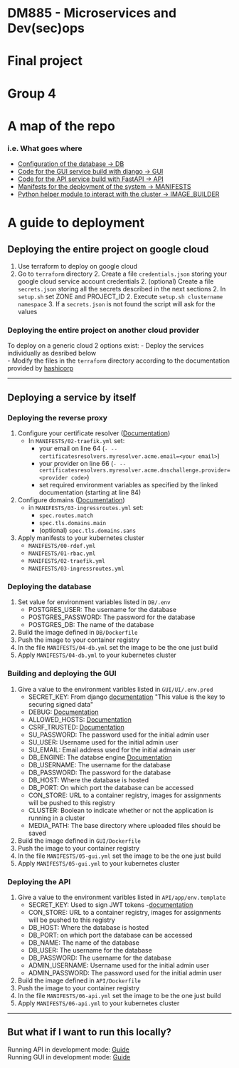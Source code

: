 # DM885 - Microservices and Dev(sec)ops
# Final project
# Group 4

# A map of the repo
### i.e. What goes where
- [Configuration of the database -> DB](DB)
- [Code for the GUI service build with django -> GUI](GUI)
- [Code for the API service build with FastAPI -> API](API)
- [Manifests for the deployment of the system -> MANIFESTS](MANIFESTS)
- [Python helper module to interact with the cluster -> IMAGE_BUILDER](IMAGE_BUILDER)

# A guide to deployment
## Deploying the entire project on google cloud
1. Use terraform to deploy on google cloud
1. Go to `terraform` directory
    2. Create a file `credentials.json` storing your google cloud service account credentials
    2. (optional) Create a file `secrets.json` storing all the secrets described in the next sections
    2. In `setup.sh` set ZONE and PROJECT_ID
    2. Execute `setup.sh clustername namespace`
        3. If a `secrets.json` is not found the script will ask for the values

### Deploying the entire project on another cloud provider
To deploy on a generic cloud 2 options exist:
    - Deploy the services individually as desribed below</br>
    - Modify the files in the `terraform` directory according to the documentation provided by [hashicorp](https://registry.terraform.io/namespaces/hashicorp)</br>

---
## Deploying a service by itself
### Deploying the reverse proxy
1. Configure your certificate resolver ([Documentation](https://doc.traefik.io/traefik/https/acme/#providers))
    - In `MANIFESTS/02-traefik.yml` set:
        - your email on line 64 (`- --certificatesresolvers.myresolver.acme.email=<your email>`)
        - your provider on line 66 (`- --certificatesresolvers.myresolver.acme.dnschallenge.provider=<provider code>`)
        - set required environment variables as specified by the linked documentation (starting at line 84)
1. Configure domains ([Documentation](https://doc.traefik.io/traefik/https/acme/#configuration-examples))
    - in `MANIFESTS/03-ingressroutes.yml` set:
        - `spec.routes.match`
        - `spec.tls.domains.main`
        - (optional) `spec.tls.domains.sans`
1. Apply manifests to your kubernetes cluster
    - `MANIFESTS/00-rdef.yml`
    - `MANIFESTS/01-rbac.yml`
    - `MANIFESTS/02-traefik.yml`
    - `MANIFESTS/03-ingressroutes.yml`

### Deploying the database
1. Set value for environment variables listed in `DB/.env`
    - POSTGRES_USER: The username for the database
    - POSTGRES_PASSWORD: The password for the database
    - POSTGRES_DB: The name of the database
1. Build the image defined in `DB/Dockerfile`
1. Push the image to your container registry
1. In the file `MANIFESTS/04-db.yml` set the image to be the one just build
1. Apply `MANIFESTS/04-db.yml` to your kubernetes cluster

### Building and deploying the GUI
1. Give a value to the environment varibles listed in `GUI/UI/.env.prod`
    - SECRET_KEY: From django [documentation](https://docs.djangoproject.com/en/5.0/topics/signing/) "This value is the key to securing signed data"
    - DEBUG: [Documentation](https://docs.djangoproject.com/en/5.0/ref/settings/#debug)
    - ALLOWED_HOSTS: [Documentation](https://docs.djangoproject.com/en/5.0/ref/settings/#allowed-hosts)
    - CSRF_TRUSTED: [Documentation](https://docs.djangoproject.com/en/5.0/ref/settings/#csrf-trusted-origins)
    - SU_PASSWORD: The password used for the initial admin user
    - SU_USER: Username used for the initial admin user
    - SU_EMAIL: Email address used for the initial admain user
    - DB_ENGINE: The databse engine [Documentation](https://docs.djangoproject.com/en/5.0/ref/databases/)
    - DB_USERNAME: The username for the database
    - DB_PASSWORD: The password for the database
    - DB_HOST: Where the database is hosted
    - DB_PORT: On which port the database can be accessed
    - CON_STORE: URL to a container registry, images for assignments will be pushed to this registry
    - CLUSTER: Boolean to indicate whether or not the application is running in a cluster
    - MEDIA_PATH: The base directory where uploaded files should be saved
1. Build the image defined in `GUI/Dockerfile`
1. Push the image to your container registry
1. In the file `MANIFESTS/05-gui.yml` set the image to be the one just build
1. Apply `MANIFESTS/05-gui.yml` to your kubernetes cluster


### Deploying the API
1. Give a value to the environment varibles listed in `API/app/env.template`
    - SECRET_KEY: Used to sign JWT tokens -[documentation](https://fastapi.tiangolo.com/tutorial/security/oauth2-jwt/#handle-jwt-tokens)
    - CON_STORE: URL to a container registry, images for assignments will be pushed to this registry
    - DB_HOST: Where the database is hosted
    - DB_PORT: on which port the database can be accessed
    - DB_NAME: The name of the database
    - DB_USER: The username for the database
    - DB_PASSWORD: The username for the database
    - ADMIN_USERNAME: Username used for the initial admin user
    - ADMIN_PASSWORD: The password used for the initial admin user
1. Build the image defined in `API/Dockerfile`
1. Push the image to your container registry
1. In the file `MANIFESTS/06-api.yml` set the image to be the one just build
1. Apply `MANIFESTS/06-api.yml` to your kubernetes cluster

---
## But what if I want to run this locally?
<!---
[//]: # ([This](https://youtu.be/Ef9QnZVpVd8?si=GJXBrbplXsq9dCLL)</br>)
-->
Running API in development mode: [Guide](API/README.md)</br>
Running GUI in development mode: [Guide](GUI/README.md)</br>
